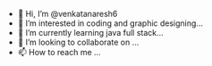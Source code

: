 - 👋 Hi, I’m @venkatanaresh6
- 👀 I’m interested in coding and graphic designing...
- 🌱 I’m currently learning java full stack...
- 💞️ I’m looking to collaborate on ...
- 📫 How to reach me ...

<!---
venkatanaresh6/venkatanaresh6 is a ✨ special ✨ repository because its `README.md` (this file) appears on your GitHub profile.
You can click the Preview link to take a look at your changes.
--->
